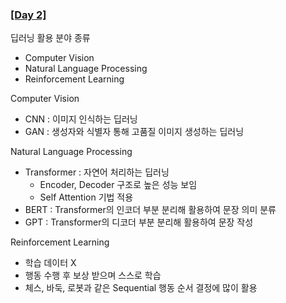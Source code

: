### [[Day 2]](./Day2/Day2.md)
딥러닝 활용 분야 종류

- Computer Vision
- Natural Language Processing
- Reinforcement Learning


Computer Vision

- CNN : 이미지 인식하는 딥러닝
- GAN : 생성자와 식별자 통해 고품질 이미지 생성하는 딥러닝

Natural Language Processing

- Transformer : 자연어 처리하는 딥러닝
    - Encoder, Decoder 구조로 높은 성능 보임
    - Self Attention 기법 적용
- BERT : Transformer의 인코더 부분 분리해 활용하여 문장 의미 분류
- GPT : Transformer의 디코더 부분 분리해 활용하여 문장 작성


Reinforcement Learning

- 학습 데이터 X
- 행동 수행 후 보상 받으며 스스로 학습
- 체스, 바둑, 로봇과 같은 Sequential 행동 순서 결정에 많이 활용

